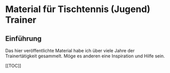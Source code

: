 # Material für Tischtennis (Jugend) Trainer

## Einführung
Das hier veröffentlichte Material habe ich über viele Jahre der Trainertätigkeit gesammelt.
Möge es anderen eine Inspiration und Hilfe sein.

[[TOC]]
